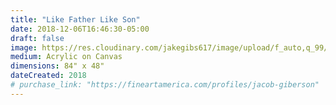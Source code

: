 ```yaml
---
title: "Like Father Like Son"
date: 2018-12-06T16:46:30-05:00
draft: false
image: https://res.cloudinary.com/jakegibs617/image/upload/f_auto,q_99/v1545963072/like-father-like-son.jpg
medium: Acrylic on Canvas
dimensions: 84" x 48"
dateCreated: 2018
# purchase_link: "https://fineartamerica.com/profiles/jacob-giberson"
---
```


